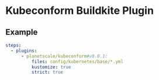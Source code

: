 # Kubeconform Buildkite Plugin

## Example

```yml
steps:
  - plugins:
      - planetscale/kubeconform#v0.0.1:
          files: config/kubernetes/base/*.yml
          kustomize: true
          strict: true
```

